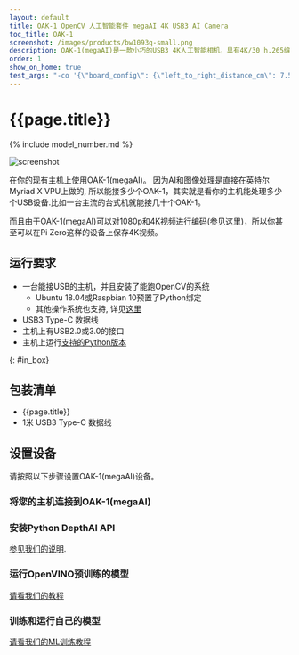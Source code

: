 ```yaml
---
layout: default
title: OAK-1 OpenCV 人工智能套件 megaAI 4K USB3 AI Camera
toc_title: OAK-1
screenshot: /images/products/bw1093q-small.png
description: OAK-1(megaAI)是一款小巧的USB3 4K人工智能相机，具有4K/30 h.265编码和强大的机器学习/计算机视觉硬件加速。
order: 1
show_on_home: true
test_args: "-co '{\"board_config\": {\"left_to_right_distance_cm\": 7.5}}'"
---
```


# {{page.title}}

{% include model_number.md %}

![screenshot]({{page.screenshot}})

在你的现有主机上使用OAK-1(megaAI)。 因为AI和图像处理是直接在英特尔Myriad X VPU上做的, 所以能接多少个OAK-1，其实就是看你的主机能处理多少个USB设备.比如一台主流的台式机就能接几十个OAK-1。

而且由于OAK-1(megaAI)可以对1080p和4K视频进行编码(参见[这里](/faq/#how-do-i-record-video-with-depthai))，所以你甚至可以在Pi Zero这样的设备上保存4K视频。

## 运行要求

* 一台能接USB的主机，并且安装了能跑OpenCV的系统
  * Ubuntu 18.04或Raspbian 10预置了Python绑定
  * 其他操作系统也支持, 详见[这里](/api/)
* USB3 Type-C 数据线
* 主机上有USB2.0或3.0的接口
* 主机上运行[支持的Python版本](/api/#python_version)

{: #in_box}
## 包装清单

*  {{page.title}} 
* 1米 USB3 Type-C 数据线 

## 设置设备

请按照以下步骤设置OAK-1(megaAI)设备。

<h3 class="step js-toc-ignore"><span></span>  将您的主机连接到OAK-1(megaAI)</h3>

<h3 class="step js-toc-ignore"><span></span> 安装Python DepthAI API </h3>

[参见我们的说明](/api#python_version).

<h3 class="step js-toc-ignore"><span></span> 运行OpenVINO预训练的模型</h3>

[请看我们的教程](/tutorials/openvino_model_zoo_pretrained_model/)

<h3 class="step js-toc-ignore"><span></span> 训练和运行自己的模型</h3>

[请看我们的ML训练教程](/tutorials/object_det_mnssv2_training/)


